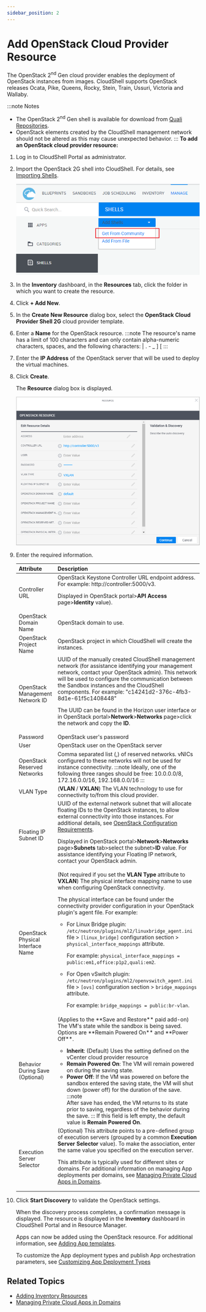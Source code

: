 ```yaml
---
sidebar_position: 2
---
```


# Add OpenStack Cloud Provider Resource

The OpenStack 2<sup>nd</sup> Gen cloud provider enables the deployment of OpenStack instances from images. CloudShell supports OpenStack releases Ocata, Pike, Queens, Rocky, Stein, Train, Ussuri, Victoria and Wallaby.

:::note Notes
- The OpenStack 2<sup>nd</sup> Gen shell is available for download from [Quali Repositories](https://github.com/orgs/QualiSystems/discussions/categories/integrations).
- OpenStack elements created by the CloudShell management network should not be altered as this may cause unexpected behavior.
:::
**To add an OpenStack cloud provider resource:**

1. Log in to CloudShell Portal as administrator.
2. Import the OpenStack 2G shell into CloudShell. For details, see [Importing Shells](../../../cloudshell-manage-dashboard/managing-shells.md#importing-shells).
    
    ![](/Images/Admin-Guide/KubernetesDownloadShell.png)
    
3. In the **Inventory** dashboard, in the **Resources** tab, click the folder in which you want to create the resource.
4. Click **\+ Add New**.
5. In the **Create New Resource** dialog box, select the **OpenStack Cloud Provider Shell 2G** cloud provider template.
6. Enter a **Name** for the OpenStack resource.
    :::note
    The resource's name has a limit of 100 characters and can only contain alpha-numeric characters, spaces, and the following characters: | . - \_ \] \[
    :::
7. Enter the **IP Address** of the OpenStack server that will be used to deploy the virtual machines.
8. Click **Create**.
    
    The **Resource** dialog box is displayed.
    
    ![](/Images/Admin-Guide/Inventory-Operations/OpenstackResource.png)
    
9. Enter the required information.
    
    <table>
        <thead>
            <th>Attribute</th>
            <th>Description</th>
        </thead>
        <tbody>
            <tr>
                <td>Controller URL</td>
                <td>
                OpenStack Keystone Controller URL endpoint address. For example: http://controller:5000/v3.

    Displayed in OpenStack portal>**API Access** page>**Identity** value).
                </td>
            </tr>
            <tr>
                <td>OpenStack Domain Name</td>
                <td>OpenStack domain to use.</td>
            </tr>
            <tr>
                <td>OpenStack Project Name</td>
                <td>OpenStack project in which CloudShell will create the instances.</td>
            </tr>
            <tr>
                <td>OpenStack Management Network ID</td>
                <td>
                UUID of the manually created CloudShell management network (for assistance identifying your management network, contact your OpenStack admin). This network will be used to configure the communication between the Sandbox instances and the CloudShell components. For example: "c14241d2-376c-4fb3-8d1e-61f5c1408448"

    The UUID can be found in the Horizon user interface or in OpenStack portal>**Network**\>**Networks** page>click the network and copy the **ID**.
                </td>
            </tr>
            <tr>
                <td>Password</td>
                <td>OpenStack user's password</td>
            </tr>
            <tr>
                <td>User</td>
                <td>OpenStack user on the OpenStack server</td>
            </tr>
            <tr>
                <td>OpenStack Reserved Networks</td>
                <td>
                Comma separated list (,) of reserved networks. vNICs configured to these networks will not be used for instance connectivity.
    :::note
    Ideally, one of the following three ranges should be free: 10.0.0.0/8, 172.16.0.0/16, 192.168.0.0/16
    :::
                </td>
            </tr>
            <tr>
                <td>VLAN Type</td>
                <td>(**VLAN** / **VXLAN**) The VLAN technology to use for connectivity to/from this cloud provider.</td>
            </tr>
            <tr>
                <td>Floating IP Subnet ID</td>
                <td>
                UUID of the external network subnet that will allocate floating IDs to the OpenStack instances, to allow external connectivity into those instances. For additional details, see [OpenStack Configuration Requirements](./openstack-configuration-requirements.md).

    Displayed in OpenStack portal>**Network**\>**Networks** page>**Subnets** tab>select the subnet>**ID** value. For assistance identifying your Floating IP network, contact your OpenStack admin.
                </td>
            </tr>
            <tr>
                <td>OpenStack Physical Interface Name</td>
                <td>
                (Not required if you set the **VLAN Type** attribute to **VXLAN**) The physical interface mapping name to use when configuring OpenStack connectivity.

    The physical interface can be found under the connectivity provider configuration in your OpenStack plugin's agent file. For example:

    - For Linux Bridge plugin: `/etc/neutron/plugins/ml2/linuxbridge_agent.ini` file > `[linux_bridge]` configuration section > `physical_interface_mappings` attribute.
        
        For example: `physical_interface_mappings = public:em1,office:p1p2,quali:em2`.
        
    - For Open vSwitch plugin: `/etc/neutron/plugins/ml2/openvswitch_agent.ini` file > `[ovs]` configuration section > `bridge_mappings` attribute.
        
        For example: `bridge_mappings = public:br-vlan`.
    </td>
            </tr>
            <tr>
                <td>Behavior During Save (Optional)</td>
                <td>
                (Applies to the **Save and Restore** paid add-on) The VM's state while the sandbox is being saved. Options are **Remain Powered On** and **Power Off**.

    - **Inherit**: (Default) Uses the setting defined on the vCenter cloud provider resource
    - **Remain Powered On**: The VM will remain powered on during the saving state.
    - **Power Off**: If the VM was powered on before the sandbox entered the saving state, the VM will shut down (power off) for the duration of the save.
    :::note    
    After save has ended, the VM returns to its state prior to saving, regardless of the behavior during the save.
    :::
    If this field is left empty, the default value is **Remain Powered On**.
                </td>
            </tr>
            <tr>
                <td>Execution Server Selector</td>
                <td>
                (Optional) This attribute points to a pre-defined group of execution servers (grouped by a common **Execution Server Selector** value). To make the association, enter the same value you specified on the execution server.

    This attribute is typically used for different sites or domains. For additional information on managing App deployments per domains, see [Managing Private Cloud Apps in Domains](../managing-private-cloud-apps-in-domains.md).
                </td>
            </tr>
        </tbody>
    </table>
    
10.  Click **Start Discovery** to validate the OpenStack settings.
    
        When the discovery process completes, a confirmation message is displayed. The resource is displayed in the **Inventory** dashboard in CloudShell Portal and in Resource Manager.
        
        Apps can now be added using the OpenStack resource. For additional information, see [Adding App templates](../../../cloudshell-manage-dashboard/manage-app-templates/index.md).
        
        To customize the App deployment types and publish App orchestration parameters, see [Customizing App Deployment Types](../../customizing-app-deployment-types.md)
    

## Related Topics

- [Adding Inventory Resources](../../../../portal/inventory/managing-resources/adding-inventory-resources/index.md)
- [Managing Private Cloud Apps in Domains](../managing-private-cloud-apps-in-domains.md)
